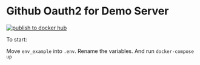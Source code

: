 # Github Oauth2 for Demo Server

[![publish to docker hub](https://github.com/fonoster/ghauth/actions/workflows/gh-docker.yml/badge.svg)](https://github.com/fonoster/ghauth/actions/workflows/gh-docker.yml)

To start:

Move `env_example` into `.env`. Rename the variables. And run `docker-compose up`
